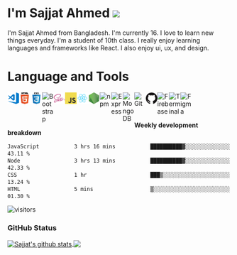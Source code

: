# I'm Sajjat Ahmed <img src="https://media.giphy.com/media/12oufCB0MyZ1Go/giphy.gif" width="50"></h2>

I'm Sajjat Ahmed from Bangladesh. I'm currently 16. I love to learn new things everyday. I'm a student of 10th class. I really enjoy learning languages and frameworks like React. I also enjoy ui, ux, and design.


# Language and Tools
<img align="left" alt="Visual Studio Code" width="26px" src="https://raw.githubusercontent.com/github/explore/80688e429a7d4ef2fca1e82350fe8e3517d3494d/topics/visual-studio-code/visual-studio-code.png" />
<img align="left" alt="HTML5" width="26px" src="https://raw.githubusercontent.com/github/explore/80688e429a7d4ef2fca1e82350fe8e3517d3494d/topics/html/html.png" />
<img align="left" alt="CSS3" width="26px" src="https://raw.githubusercontent.com/github/explore/80688e429a7d4ef2fca1e82350fe8e3517d3494d/topics/css/css.png" />
<img align="left" alt="Bootstrap" width="26px" src="https://cdn.iconscout.com/icon/free/png-256/bootstrap-226077.png" />
<img align="left" alt="Sass" width="26px" src="https://raw.githubusercontent.com/github/explore/80688e429a7d4ef2fca1e82350fe8e3517d3494d/topics/sass/sass.png" />
<img align="left" alt="JavaScript" width="26px" src="https://raw.githubusercontent.com/github/explore/80688e429a7d4ef2fca1e82350fe8e3517d3494d/topics/javascript/javascript.png" />
<img align="left" alt="React" width="26px" src="https://raw.githubusercontent.com/github/explore/80688e429a7d4ef2fca1e82350fe8e3517d3494d/topics/react/react.png" />
<img align="left" alt="Node.js" width="26px" src="https://raw.githubusercontent.com/github/explore/80688e429a7d4ef2fca1e82350fe8e3517d3494d/topics/nodejs/nodejs.png" />
<img align="left" alt="npm" width="26px" src="https://cdn.iconscout.com/icon/free/png-512/npm-226037.png" />
<img align="left" alt="Express" width="26px" src="https://img2.pngio.com/express-js-png-5-png-image-expressjs-png-800_800.png" />
<img align="left" alt="MongoDB" width="26px" src="https://img.icons8.com/color/452/mongodb.png" />
<img align="left" alt="Git" width="26px" src="https://upload.wikimedia.org/wikipedia/commons/thumb/3/3f/Git_icon.svg/1200px-Git_icon.svg.png" />
<img align="left" alt="GitHub" width="26px" src="https://raw.githubusercontent.com/github/explore/78df643247d429f6cc873026c0622819ad797942/topics/github/github.png" />
<img align="left" alt="Firebase" width="26px" src="https://cdn4.iconfinder.com/data/icons/google-i-o-2016/512/google_firebase-2-512.png" />
<img align="left" alt="Terminal" width="26px" src="https://upload.wikimedia.org/wikipedia/commons/0/01/Windows_Terminal_Logo_256x256.png" />
<img align="left" alt="Figma" width="26px" src="https://i.pinimg.com/originals/a5/58/b4/a558b426cb8973523f37bbed94cf0f09.png" />


<br />
<br />
<br />

**Weekly development breakdown**
<!--START_SECTION:waka-->
```
JavaScript           3 hrs 16 mins           ██████████▓░░░░░░░░░░░░░░            43.11 % 
Node                 3 hrs 13 mins           ██████████▓░░░░░░░░░░░░░░            42.33 % 
CSS                  1 hr                    ███▒░░░░░░░░░░░░░░░░░░░░░            13.24 % 
HTML                 5 mins                  ▒░░░░░░░░░░░░░░░░░░░░░░░░            01.30 %
```
<!--END_SECTION:waka-->

![visitors](https://visitor-badge.glitch.me/badge?page_id=sajjat-ahmed)

### GitHub Status
<a href="https://github.com/sajjat-ahmed/github-readme-stats">
  <img align="center" src="https://github-readme-stats.anuraghazra1.vercel.app/api?username=sajjat-ahmed&show_icons=true&include_all_commits=true&theme=radical" alt="Sajjat's github stats" />
</a>
<a href="https://github.com/sajjat-ahmed/github-readme-stats">
  <!-- Change the `github-readme-stats.anuraghazra1.vercel.app` to `github-readme-stats.vercel.app`  -->
  <img align="center" src="https://github-readme-stats.anuraghazra1.vercel.app/api/top-langs/?username=sajjat-ahmed&layout=compact&theme=radical" />
</a>
